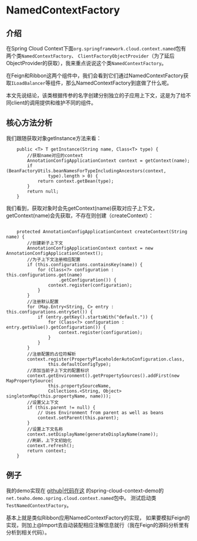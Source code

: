 # NamedContextFactory

## 介绍

在Spring Cloud Context下面`org.springframework.cloud.context.named`包有两个类`NamedContextFactory`、
`ClientFactoryObjectProvider`（为了延后ObjectProvider的获取），我来重点说说这个类`NamedContextFactory`。

在Feign和Ribbon这两个组件中，我们会看到它们通过NamedContextFactory获取`ILoadBalancer`等组件，那么NamedContextFactory到底做了什么呢。

本文先说结论，该类根据传参的名字创建分别独立的子应用上下文，这是为了给不同client的调用提供和维护不同的组件。

## 核心方法分析

我们跟随获取对象getInstance方法来看：

~~~
	public <T> T getInstance(String name, Class<T> type) {
        //获取name对应的context
		AnnotationConfigApplicationContext context = getContext(name);
		if (BeanFactoryUtils.beanNamesForTypeIncludingAncestors(context,
				type).length > 0) {
			return context.getBean(type);
		}
		return null;
	}
~~~

我们看到，获取对象时会先getContext(name)获取对应子上下文，
getContext(name)会先获取，不存在则创建（createContext）：

~~~

	protected AnnotationConfigApplicationContext createContext(String name) {
		//创建新子上下文
        AnnotationConfigApplicationContext context = new AnnotationConfigApplicationContext();
		//为子上下文注册相应配置
        if (this.configurations.containsKey(name)) {
			for (Class<?> configuration : this.configurations.get(name)
					.getConfiguration()) {
				context.register(configuration);
			}
		}
        //注册默认配置
		for (Map.Entry<String, C> entry : this.configurations.entrySet()) {
			if (entry.getKey().startsWith("default.")) {
				for (Class<?> configuration : entry.getValue().getConfiguration()) {
					context.register(configuration);
				}
			}
		}
        //注册配置的占位符解析
		context.register(PropertyPlaceholderAutoConfiguration.class,
				this.defaultConfigType);
        //添加当前子上下文的配置标识
		context.getEnvironment().getPropertySources().addFirst(new MapPropertySource(
				this.propertySourceName,
				Collections.<String, Object> singletonMap(this.propertyName, name)));
        //设置父上下文
        if (this.parent != null) {
			// Uses Environment from parent as well as beans
			context.setParent(this.parent);
		}
        //设置上下文名称
		context.setDisplayName(generateDisplayName(name));
        //刷新，上下文初始化
		context.refresh();
		return context;
	}

~~~


## 例子


我的demo实现在
[github|代码在这](https://github.com/teaho2015-blog/spring-source-code-learning-demo)
的spring-cloud-context-demo的`net.teaho.demo.spring.cloud.context.named`包中。
测试启动类`TestNamedContextFactory`。

基本上就是类似Ribbon应用NamedContextFactory的实现，
如果要模拟Feign的实现，则加上@Import去自动装配相应注解信息就行（我在Feign的源码分析里有分析到相关代码）。


